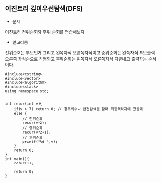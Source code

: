 ## 이진트리 깊이우선탐색(DFS)

* 문제 

이진트리 전위순회와 후위 순회를 연습해보지

* 알고리즘

전위순회는 부모먼저 그리고 왼쪽자식 오른쪽자식이고
중위순회는 왼쪽자식 부모출력 오른쪽 자식순으로 진행되고
후휘순회는 왼쪽자식 오른쪽자식 다끝내고 출력하는 순서이다. 

```
#include<cstring>
#include<vector>
#include<algorithm>
#include<stack>
using namespace std;


int recur(int v){
    if(v > 7) return 0; // 경우의수나 완전탐색을 할때 최종목적지에 왔을때
    else {
        // 전위순회
        recur(v*2);
        // 중위순회
        recur(v*2+1);
        // 후위순회
        printf("%d ",v);
    }
    return 0;
}
int main(){
    recur(1);   

    return 0;
}
```